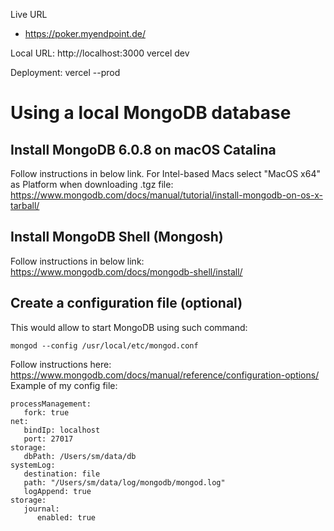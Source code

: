 
Live URL  
- https://poker.myendpoint.de/

Local URL: http://localhost:3000
vercel dev

Deployment:
vercel --prod

# Using a local MongoDB database
## Install MongoDB 6.0.8 on macOS Catalina
Follow instructions in below link. For Intel-based Macs select "MacOS x64" as Platform when downloading .tgz file: https://www.mongodb.com/docs/manual/tutorial/install-mongodb-on-os-x-tarball/
## Install MongoDB Shell (Mongosh)
Follow instructions in below link:
https://www.mongodb.com/docs/mongodb-shell/install/
## Create a configuration file (optional)
This would allow to start MongoDB using such command: 
````
mongod --config /usr/local/etc/mongod.conf
````
Follow instructions here: 
https://www.mongodb.com/docs/manual/reference/configuration-options/
Example of my config file:
````
processManagement:
   fork: true
net:
   bindIp: localhost
   port: 27017
storage:
   dbPath: /Users/sm/data/db
systemLog:
   destination: file
   path: "/Users/sm/data/log/mongodb/mongod.log"
   logAppend: true
storage:
   journal:
      enabled: true
````

